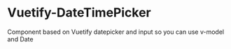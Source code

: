 # Vuetify-DateTimePicker
Component based on Vuetify datepicker and input so you can use v-model and Date
